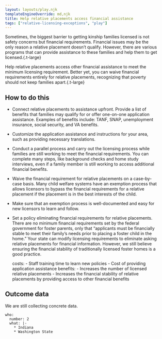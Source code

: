 ```yaml
---
layout: layouts/play.njk
templateEngineOverride: md,njk
title: Help relative placements access financial assistance
tags: ["relative-licensing-exceptions", "play"]
---
```


Sometimes, the biggest barrier to getting kinship families licensed is not safety concerns but financial requirements. Financial issues may be the only reason a relative placement doesn’t qualify. However, there are various programs that can provide assistance to these families and help them to get licensed.{.t-large}

Help relative placements access other financial assistance to meet the minimum licensing requirement. Better yet, you can waive financial requirements entirely for relative placements, recognizing that poverty should not keep families apart.{.t-large}

## How to do this

* Connect relative placements to assistance upfront. Provide a list of benefits that families may qualify for or offer one-on-one application assistance. Examples of benefits include: TANF, SNAP, unemployment insurance, social security, and VA benefits.

* Customize the application assistance and instructions for your area, such as providing necessary translations.

* Conduct a parallel process and carry out the licensing process while families are still working to meet the financial requirements. You can complete many steps, like background checks and home study interviews, even if a family member is still working to access additional financial benefits.

* Waive the financial requirement for relative placements on a case-by-case basis. Many child welfare systems have an exemption process that allows licensors to bypass the financial requirements for a relative placement if the placement is in the best interests of the child.

* Make sure that an exemption process is well-documented and easy for new licensors to learn and follow.

* Set a policy eliminating financial requirements for relative placements. There are no minimum financial requirements set by the federal government for foster parents, only that “applicants must be financially stable to meet their family’s needs prior to placing a foster child in the home.” Your state can modify licensing requirements to eliminate asking relative placements for financial information. However, we still believe ensuring the financial stability of traditionally licensed foster homes is a good practice.

    costs:
      - Staff training time to learn new policies
      - Cost of providing application assistance
    benefits:
      - Increases the number of licensed relative placements
      - Increases the financial stability of relative placements by providing
        access to other financial benefits

## Outcome data

We are still collecting concrete data.

    who:
      number: 2
      what: |-
        * Indiana
        * Washington State
 
